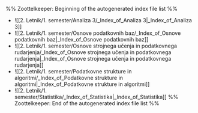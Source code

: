 %% Zoottelkeeper: Beginning of the autogenerated index file list  %%
-  ![[2. Letnik/1. semester/Analiza 3/_Index_of_Analiza 3|_Index_of_Analiza 3]]
-  ![[2. Letnik/1. semester/Osnove podatkovnih baz/_Index_of_Osnove podatkovnih baz|_Index_of_Osnove podatkovnih baz]]
-  ![[2. Letnik/1. semester/Osnove strojnega učenja in podatkovnega rudarjenja/_Index_of_Osnove strojnega učenja in podatkovnega rudarjenja|_Index_of_Osnove strojnega učenja in podatkovnega rudarjenja]]
-  ![[2. Letnik/1. semester/Podatkovne strukture in algoritmi/_Index_of_Podatkovne strukture in algoritmi|_Index_of_Podatkovne strukture in algoritmi]]
-  ![[2. Letnik/1. semester/Statistika/_Index_of_Statistika|_Index_of_Statistika]]
%% Zoottelkeeper: End of the autogenerated index file list  %%
